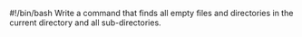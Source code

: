 #!/bin/bash
Write a command that finds all empty files and directories in the current directory and all sub-directories.

